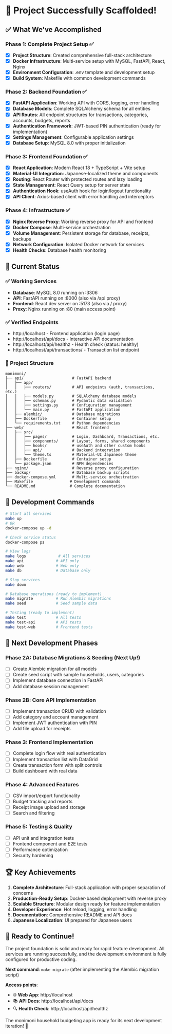 # 🎉 Project Successfully Scaffolded!

## ✅ What We've Accomplished

### Phase 1: Complete Project Setup ✅
- [x] **Project Structure**: Created comprehensive full-stack architecture
- [x] **Docker Infrastructure**: Multi-service setup with MySQL, FastAPI, React, Nginx
- [x] **Environment Configuration**: .env template and development setup
- [x] **Build System**: Makefile with common development commands

### Phase 2: Backend Foundation ✅
- [x] **FastAPI Application**: Working API with CORS, logging, error handling
- [x] **Database Models**: Complete SQLAlchemy schema for all entities
- [x] **API Routes**: All endpoint structures for transactions, categories, accounts, budgets, reports
- [x] **Authentication Framework**: JWT-based PIN authentication (ready for implementation)
- [x] **Settings Management**: Configurable application settings
- [x] **Database Setup**: MySQL 8.0 with proper initialization

### Phase 3: Frontend Foundation ✅
- [x] **React Application**: Modern React 18 + TypeScript + Vite setup
- [x] **Material-UI Integration**: Japanese-localized theme and components
- [x] **Routing**: React Router with protected routes and lazy loading
- [x] **State Management**: React Query setup for server state
- [x] **Authentication Hook**: useAuth hook for login/logout functionality
- [x] **API Client**: Axios-based client with error handling and interceptors

### Phase 4: Infrastructure ✅
- [x] **Nginx Reverse Proxy**: Working reverse proxy for API and frontend
- [x] **Docker Compose**: Multi-service orchestration
- [x] **Volume Management**: Persistent storage for database, receipts, backups
- [x] **Network Configuration**: Isolated Docker network for services
- [x] **Health Checks**: Database health monitoring

## 🚀 Current Status

### ✅ Working Services
- **Database**: MySQL 8.0 running on :3306
- **API**: FastAPI running on :8000 (also via /api proxy)
- **Frontend**: React dev server on :5173 (also via / proxy)
- **Proxy**: Nginx running on :80 (main access point)

### ✅ Verified Endpoints
- http://localhost - Frontend application (login page)
- http://localhost/api/docs - Interactive API documentation
- http://localhost/api/healthz - Health check (status: healthy)
- http://localhost/api/transactions/ - Transaction list endpoint

### 📁 Project Structure
```
monimoni/
├── api/                     # FastAPI backend
│   ├── app/
│   │   ├── routers/         # API endpoints (auth, transactions, etc.)
│   │   ├── models.py        # SQLAlchemy database models
│   │   ├── schemas.py       # Pydantic data validation
│   │   ├── settings.py      # Configuration management
│   │   └── main.py          # FastAPI application
│   ├── alembic/             # Database migrations
│   ├── Dockerfile           # Container setup
│   └── requirements.txt     # Python dependencies
├── web/                     # React frontend
│   ├── src/
│   │   ├── pages/           # Login, Dashboard, Transactions, etc.
│   │   ├── components/      # Layout, forms, shared components
│   │   ├── hooks/           # useAuth and other custom hooks
│   │   ├── api/             # Backend integration
│   │   └── theme.ts         # Material-UI Japanese theme
│   ├── Dockerfile           # Container setup
│   └── package.json         # NPM dependencies
├── nginx/                   # Reverse proxy configuration
├── backup/                  # Database backup scripts
├── docker-compose.yml       # Multi-service orchestration
├── Makefile                # Development commands
└── README.md               # Complete documentation
```

## 🔧 Development Commands

```bash
# Start all services
make up
# OR
docker-compose up -d

# Check service status
docker-compose ps

# View logs
make logs              # All services
make api              # API only
make web              # Web only
make db               # Database only

# Stop services
make down

# Database operations (ready to implement)
make migrate          # Run Alembic migrations
make seed             # Seed sample data

# Testing (ready to implement)
make test             # All tests
make test-api         # API tests
make test-web         # Frontend tests
```

## 🎯 Next Development Phases

### Phase 2A: Database Migrations & Seeding (Next Up!)
- [ ] Create Alembic migration for all models
- [ ] Create seed script with sample households, users, categories
- [ ] Implement database connection in FastAPI
- [ ] Add database session management

### Phase 2B: Core API Implementation
- [ ] Implement transaction CRUD with validation
- [ ] Add category and account management
- [ ] Implement JWT authentication with PIN
- [ ] Add file upload for receipts

### Phase 3: Frontend Implementation
- [ ] Complete login flow with real authentication
- [ ] Implement transaction list with DataGrid
- [ ] Create transaction form with split controls
- [ ] Build dashboard with real data

### Phase 4: Advanced Features
- [ ] CSV import/export functionality
- [ ] Budget tracking and reports
- [ ] Receipt image upload and storage
- [ ] Search and filtering

### Phase 5: Testing & Quality
- [ ] API unit and integration tests
- [ ] Frontend component and E2E tests
- [ ] Performance optimization
- [ ] Security hardening

## 🏆 Key Achievements

1. **Complete Architecture**: Full-stack application with proper separation of concerns
2. **Production-Ready Setup**: Docker-based deployment with reverse proxy
3. **Scalable Structure**: Modular design ready for feature implementation
4. **Developer Experience**: Hot reload, logging, error handling
5. **Documentation**: Comprehensive README and API docs
6. **Japanese Localization**: UI prepared for Japanese users

## 🚀 Ready to Continue!

The project foundation is solid and ready for rapid feature development. All services are running successfully, and the development environment is fully configured for productive coding.

**Next command**: `make migrate` (after implementing the Alembic migration script)

**Access points**:
- 🌐 **Web App**: http://localhost
- 📚 **API Docs**: http://localhost/api/docs
- 🔍 **Health Check**: http://localhost/api/healthz

The monimoni household budgeting app is ready for its next development iteration! 🎉
